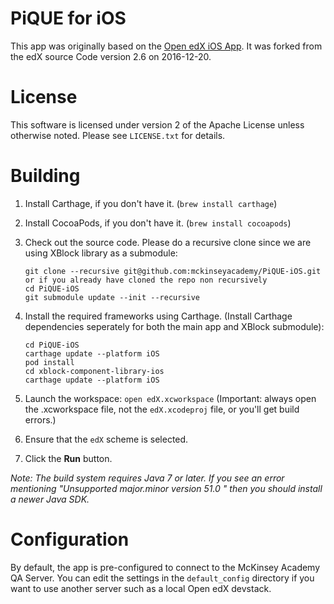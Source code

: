 PiQUE for iOS
=============

This app was originally based on the [Open edX iOS App](https://github.com/edx/edx-app-ios).
It was forked from the edX source Code version 2.6 on 2016-12-20.

License
=======
This software is licensed under version 2 of the Apache License unless
otherwise noted. Please see ``LICENSE.txt`` for details.

Building
========
1. Install Carthage, if you don't have it. (`brew install carthage`)
1. Install CocoaPods, if you don't have it. (`brew install cocoapods`)
1. Check out the source code. Please do a recursive clone since we are using XBlock library as a submodule:
    
    ```
    git clone --recursive git@github.com:mckinseyacademy/PiQUE-iOS.git
    or if you already have cloned the repo non recursively
    cd PiQUE-iOS
    git submodule update --init --recursive
    ```

1. Install the required frameworks using Carthage. (Install Carthage dependencies seperately for both the main app and
   XBlock submodule):

    ```
    cd PiQUE-iOS
    carthage update --platform iOS
    pod install
    cd xblock-component-library-ios
    carthage update --platform iOS
    ```

1. Launch the workspace: `open edX.xcworkspace` (Important: always open the .xcworkspace
   file, not the `edX.xcodeproj` file, or you'll get build errors.)

1. Ensure that the `edX` scheme is selected.

1. Click the **Run** button.

*Note: The build system requires Java 7 or later.  If you see an error
mentioning "Unsupported major.minor version 51.0 " then you should install a newer Java SDK.*

Configuration
=============

By default, the app is pre-configured to connect to the
McKinsey Academy QA Server. You can edit the settings in the
`default_config` directory if you want to use another server
such as a local Open edX devstack.
